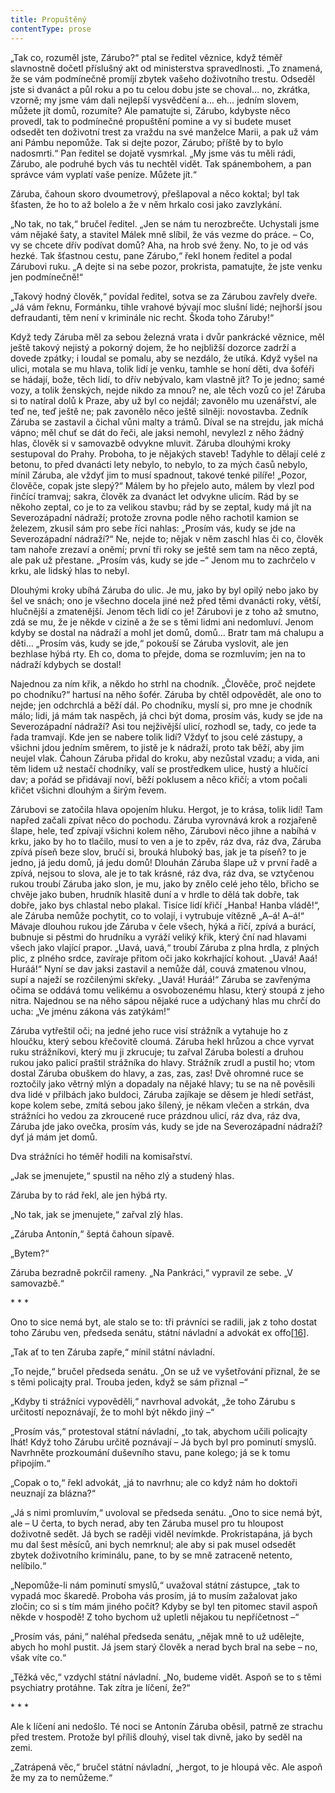 ```yaml
---
title: Propuštěný
contentType: prose
---
```


<section>

„Tak co, rozuměl jste, Zárubo?“ ptal se ředitel věznice, když téměř slavnostně dočetl příslušný akt od ministerstva spravedlnosti. „To znamená, že se vám podmínečně promíjí zbytek vašeho doživotního trestu. Odseděl jste si dvanáct a půl roku a po tu celou dobu jste se choval… no, zkrátka, vzorně; my jsme vám dali nejlepší vysvědčení a… eh… jedním slovem, můžete jít domů, rozumíte? Ale pamatujte si, Zárubo, kdybyste něco provedl, tak to podmínečné propuštění pomine a vy si budete muset odsedět ten doživotní trest za vraždu na své manželce Marii, a pak už vám ani Pámbu nepomůže. Tak si dejte pozor, Zárubo; příště by to bylo nadosmrti.“ Pan ředitel se dojatě vysmrkal. „My jsme vás tu měli rádi, Zárubo, ale podruhé bych vás tu nechtěl vidět. Tak spánembohem, a pan správce vám vyplatí vaše peníze. Můžete jít.“

Záruba, čahoun skoro dvoumetrový, přešlapoval a něco koktal; byl tak šťasten, že ho to až bolelo a že v něm hrkalo cosi jako zavzlykání.

„No tak, no tak,“ bručel ředitel. „Jen se nám tu nerozbrečte. Uchystali jsme vám nějaké šaty, a stavitel Málek mně slíbil, že vás vezme do práce. – Co, vy se chcete dřív podívat domů? Aha, na hrob své ženy. No, to je od vás hezké. Tak šťastnou cestu, pane Zárubo,“ řekl honem ředitel a podal Zárubovi ruku. „A dejte si na sebe pozor, prokrista, pamatujte, že jste venku jen podmínečně!“

„Takový hodný člověk,“ povídal ředitel, sotva se za Zárubou zavřely dveře. „Já vám řeknu, Formánku, tihle vrahové bývají moc slušní lidé; nejhorší jsou defraudanti, těm není v kriminále nic recht. Škoda toho Záruby!“

Když tedy Záruba měl za sebou železná vrata i dvůr pankrácké věznice, měl ještě takový nejistý a pokorný dojem, že ho nejbližší dozorce zadrží a dovede zpátky; i loudal se pomalu, aby se nezdálo, že utíká. Když vyšel na ulici, motala se mu hlava, tolik lidí je venku, tamhle se honí děti, dva šoféři se hádají, bože, těch lidí, to dřív nebývalo, kam vlastně jít? To je jedno; samé vozy, a tolik ženských, nejde nikdo za mnou? ne, ale těch vozů co je! Záruba si to natíral dolů k Praze, aby už byl co nejdál; zavonělo mu uzenářství, ale teď ne, teď ještě ne; pak zavonělo něco ještě silněji: novostavba. Zedník Záruba se zastavil a čichal vůni malty a trámů. Díval se na strejdu, jak míchá vápno; měl chuť se dát do řeči, ale jaksi nemohl, nevylezl z něho žádný hlas, člověk si v samovazbě odvykne mluvit. Záruba dlouhými kroky sestupoval do Prahy. Proboha, to je nějakých staveb! Tadyhle to dělají celé z betonu, to před dvanácti lety nebylo, to nebylo, to za mých časů nebylo, mínil Záruba, ale vždyť jim to musí spadnout, takové tenké pilíře! „Pozor, člověče, copak jste slepý?“ Málem by ho přejelo auto, málem by vlezl pod řinčící tramvaj; sakra, člověk za dvanáct let odvykne ulicím. Rád by se někoho zeptal, co je to za velikou stavbu; rád by se zeptal, kudy má jít na Severozápadní nádraží; protože zrovna podle něho rachotil kamion se železem, zkusil sám pro sebe říci nahlas: „Prosím vás, kudy se jde na Severozápadní nádraží?“ Ne, nejde to; nějak v něm zaschl hlas či co, člověk tam nahoře zrezaví a oněmí; první tři roky se ještě sem tam na něco zeptá, ale pak už přestane. „Prosím vás, kudy se jde –“ Jenom mu to zachrčelo v krku, ale lidský hlas to nebyl.

Dlouhými kroky ubíhá Záruba do ulic. Je mu, jako by byl opilý nebo jako by šel ve snách; ono je všechno docela jiné než před těmi dvanácti roky, větší, hlučnější a zmatenější. Jenom těch lidí co je! Zárubovi je z toho až smutno, zdá se mu, že je někde v cizině a že se s těmi lidmi ani nedomluví. Jenom kdyby se dostal na nádraží a mohl jet domů, domů… Bratr tam má chalupu a děti… „Prosím vás, kudy se jde,“ pokouší se Záruba vyslovit, ale jen bezhlase hýbá rty. Eh co, doma to přejde, doma se rozmluvím; jen na to nádraží kdybych se dostal!

Najednou za ním křik, a někdo ho strhl na chodník. „Člověče, proč nejdete po chodníku?“ hartusí na něho šofér. Záruba by chtěl odpovědět, ale ono to nejde; jen odchrchlá a běží dál. Po chodníku, myslí si, pro mne je chodník málo; lidi, já mám tak naspěch, já chci být doma, prosím vás, kudy se jde na Severozápadní nádraží? Asi tou nejživější ulicí, rozhodl se, tady, co jede ta řada tramvají. Kde jen se nabere tolik lidí? Vždyť to jsou celé zástupy, a všichni jdou jedním směrem, to jistě je k nádraží, proto tak běží, aby jim neujel vlak. Čahoun Záruba přidal do kroku, aby nezůstal vzadu; a vida, ani těm lidem už nestačí chodníky, valí se prostředkem ulice, hustý a hlučící dav; a pořád se přidávají noví, běží poklusem a něco křičí; a vtom počali křičet všichni dlouhým a širým řevem.

Zárubovi se zatočila hlava opojením hluku. Hergot, je to krása, tolik lidí! Tam napřed začali zpívat něco do pochodu. Záruba vyrovnává krok a rozjařeně šlape, hele, teď zpívají všichni kolem něho, Zárubovi něco jihne a nabíhá v krku, jako by ho to tlačilo, musí to ven a je to zpěv, ráz dva, ráz dva, Záruba zpívá píseň beze slov, bručí si, brouká hluboký bas, jak je ta píseň? to je jedno, já jedu domů, já jedu domů! Dlouhán Záruba šlape už v první řadě a zpívá, nejsou to slova, ale je to tak krásné, ráz dva, ráz dva, se vztyčenou rukou troubí Záruba jako slon, je mu, jako by znělo celé jeho tělo, břicho se chvěje jako buben, hrudník hlasitě duní a v hrdle to dělá tak dobře, tak dobře, jako bys chlastal nebo plakal. Tisíce lidí křičí „Hanba! Hanba vládě!“, ale Záruba nemůže pochytit, co to volají, i vytrubuje vítězně „A–á! A–á!“ Mávaje dlouhou rukou jde Záruba v čele všech, hýká a řičí, zpívá a burácí, bubnuje si pěstmi do hrudníku a vyráží veliký křik, který ční nad hlavami všech jako vlající prapor. „Uavá, uavá,“ troubí Záruba z plna hrdla, z plných plic, z plného srdce, zavíraje přitom oči jako kokrhající kohout. „Uavá! Aaá! Huráá!“ Nyní se dav jaksi zastavil a nemůže dál, couvá zmatenou vlnou, supí a naježí se rozčilenými skřeky. „Uavá! Huráá!“ Záruba se zavřenýma očima se oddává tomu velikému a osvobozenému hlasu, který stoupá z jeho nitra. Najednou se na něho sápou nějaké ruce a udýchaný hlas mu chrčí do ucha: „Ve jménu zákona vás zatýkám!“

Záruba vytřeštil oči; na jedné jeho ruce visí strážník a vytahuje ho z hloučku, který sebou křečovitě cloumá. Záruba hekl hrůzou a chce vyrvat ruku strážníkovi, který mu ji zkrucuje; tu zařval Záruba bolestí a druhou rukou jako palicí praštil strážníka do hlavy. Strážník zrudl a pustil ho; vtom dostal Záruba obuškem do hlavy, a zas, zas, zas! Dvě ohromné ruce se roztočily jako větrný mlýn a dopadaly na nějaké hlavy; tu se na ně pověsili dva lidé v přilbách jako buldoci, Záruba zajíkaje se děsem je hledí setřást, kope kolem sebe, zmítá sebou jako šílený, je někam vlečen a strkán, dva strážníci ho vedou za zkroucené ruce prázdnou ulicí, ráz dva, ráz dva, Záruba jde jako ovečka, prosím vás, kudy se jde na Severozápadní nádraží? dyť já mám jet domů.

Dva strážníci ho téměř hodili na komisařství.

„Jak se jmenujete,“ spustil na něho zlý a studený hlas.

Záruba by to rád řekl, ale jen hýbá rty.

„No tak, jak se jmenujete,“ zařval zlý hlas.

„Záruba Antonín,“ šeptá čahoun sípavě.

„Bytem?“

Záruba bezradně pokrčil rameny. „Na Pankráci,“ vypravil ze sebe. „V samovazbě.“

\* \* \*

Ono to sice nemá byt, ale stalo se to: tři právníci se radili, jak z toho dostat toho Zárubu ven, předseda senátu, státní návladní a advokát ex offo[\[16\]](./resources/undefined).

„Tak ať to ten Záruba zapře,“ mínil státní návladní.

„To nejde,“ bručel předseda senátu. „On se už ve vyšetřování přiznal, že se s těmi policajty pral. Trouba jeden, když se sám přiznal –“

„Kdyby ti strážníci vypověděli,“ navrhoval advokát, „že toho Zárubu s určitostí nepoznávají, že to mohl být někdo jiný –“

„Prosím vás,“ protestoval státní návladní, „to tak, abychom učili policajty lhát! Když toho Zárubu určitě poznávají – Já bych byl pro pominutí smyslů. Navrhněte prozkoumání duševního stavu, pane kolego; já se k tomu připojím.“

„Copak o to,“ řekl advokát, „já to navrhnu; ale co když nám ho doktoři neuznají za blázna?“

„Já s nimi promluvím,“ uvoloval se předseda senátu. „Ono to sice nemá být, ale – U čerta, to bych nerad, aby ten Záruba musel pro tu hloupost doživotně sedět. Já bych se raději viděl nevímkde. Prokristapána, já bych mu dal šest měsíců, ani bych nemrknul; ale aby si pak musel odsedět zbytek doživotního kriminálu, pane, to by se mně zatraceně netento, nelíbilo.“

„Nepomůže-li nám pominutí smyslů,“ uvažoval státní zástupce, „tak to vypadá moc škaredě. Proboha vás prosím, já to musím zažalovat jako zločin; co si s tím mám jiného počít? Kdyby se byl ten pitomec stavil aspoň někde v hospodě! Z toho bychom už upletli nějakou tu nepříčetnost –“

„Prosím vás, páni,“ naléhal předseda senátu, „nějak mně to už udělejte, abych ho mohl pustit. Já jsem starý člověk a nerad bych bral na sebe – no, však víte co.“

„Těžká věc,“ vzdychl státní návladní. „No, budeme vidět. Aspoň se to s těmi psychiatry protáhne. Tak zítra je líčení, že?“

\* \* \*

Ale k líčení ani nedošlo. Té noci se Antonín Záruba oběsil, patrně ze strachu před trestem. Protože byl příliš dlouhý, visel tak divně, jako by seděl na zemi.

„Zatrápená věc,“ bručel státní návladní, „hergot, to je hloupá věc. Ale aspoň že my za to nemůžeme.“

</section>
